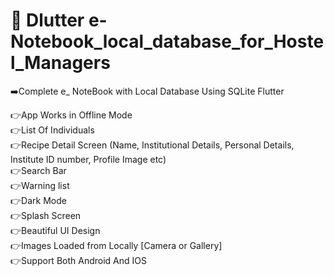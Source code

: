# 📲 Dlutter e-Notebook_local_database_for_Hostel_Managers 

➡️Complete e_ NoteBook with Local Database Using SQLite Flutter

👉App Works in Offline Mode <br> 
👉List Of Individuals <br> 
👉Recipe Detail Screen (Name, Institutional Details, Personal Details, Institute ID number, Profile Image etc)<br> 
👉Search Bar<br> 
👉Warning list<br> 
👉Dark Mode<br> 
👉Splash Screen<br> 
👉Beautiful UI Design<br> 
👉Images Loaded from Locally [Camera or Gallery]<br> 
👉Support Both Android And IOS <br> 




